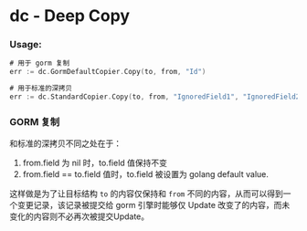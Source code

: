 # dc - Deep Copy


### Usage:

```go
# 用于 gorm 复制
err := dc.GormDefaultCopier.Copy(to, from, "Id")

# 用于标准的深拷贝
err := dc.StandardCopier.Copy(to, from, "IgnoredField1", "IgnoredField2")

```

### GORM 复制

和标准的深拷贝不同之处在于：

1. from.field 为 nil 时，to.field 值保持不变
2. from.field == to.field 值时，to.field 被设置为 golang default value.

这样做是为了让目标结构 `to` 的内容仅保持和 `from` 不同的内容，从而可以得到一个变更记录，该记录被提交给 gorm 引擎时能够仅 Update 改变了的内容，而未变化的内容则不必再次被提交Update。

